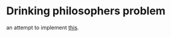 # Drinking philosophers problem

an attempt to implement [this](https://www.cs.utexas.edu/users/misra/scannedPdf.dir/DrinkingPhil.pdf).
